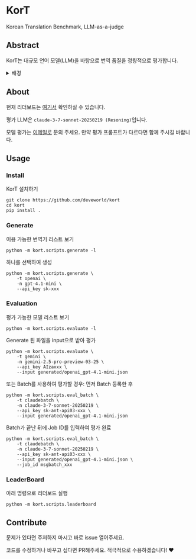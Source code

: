 # KorT
Korean Translation Benchmark, LLM-as-a-judge

## Abstract
KorT는 대규모 언어 모델(LLM)을 바탕으로 번역 품질을 정량적으로 평가합니다.

<details>
<summary>배경</summary>
현재 많은 번역 앱이 존재하지만 번역 품질을 정량적으로 평가하고, 제대로 비교한 경우가 없습니다.
게다가, 기존의 BLEU와 같은 자동 평가 지표들은 은어나 문화적 적절성과 같은 미묘한 차이를 정확히 포착하지 못하는 경우가 많으며, 인간 평가는 비용과 시간이 많이 소요됩니다. 그래서 본 연구를 통해 한국어-다국어 번역 역량을 엄격하게 평가하기 위해 설계된 새로운 벤치마크인 <bold>KorT</bold>를 제안합니다. 

KorT는 "LLM 기반 평가 (LLM-as-a-judge)" 패러다임을 통해 대규모 언어 모델(LLM)의 정교한 언어 이해 능력을 활용합니다. 이를 위해, 번역하기 어려운 것으로 알려진 다양한 문장들로 구성된 데이터셋을 구축합니다. 이 데이터셋은 여러 도메인과 언어적 현상(예: 중의성, 관용 표현, 문화적 참조 등)을 포괄합니다. 다양한 MT 모델과 LLM 모델이 생성한 번역 결과물은, 평가 프롬프트를 사용하여 고성능 LLM에 의해 평가됩니다.

핵심 목표는 기존 자동 평가 지표보다 인간의 판단과 높은 상관관계를 가지면서도, 신뢰할 수 있고 확장 가능하며 정교한 평가 체계를 구축하는 것입니다. 이를 위해, KorT 벤치마크에서의 결과를 기반으로 MT 시스템의 순위를 보여주는 공개 리더보드를 공개할 예정입니다. 이를 통해 현재 번역 기술의 강점과 약점에 대한 힌트를 제공하고, 특히 한국어와 관련된 까다로운 언어적 맥락에서의 번역 성능 향상을 촉진해, 궁극적으로 고품질 다국어 기계 번역 분야의 발전에 기여할 것으로 기대됩니다.
</details>

## About
현재 리더보드는 [여기서](https://kort.worldsw.dev) 확인하실 수 있습니다.

평가 LLM은 `claude-3-7-sonnet-20250219 (Resoning)`입니다.

모델 평가는 [이메일로](mailto:world@worldsw.dev) 문의 주세요. 만약 평가 프롬프트가 다르다면 함께 주시길 바랍니다.

## Usage

### Install
KorT 설치하기
```
git clone https://github.com/deveworld/kort
cd kort
pip install .
```

### Generate
이용 가능한 번역기 리스트 보기
```
python -m kort.scripts.generate -l
```

하나를 선택하여 생성
```
python -m kort.scripts.generate \
    -t openai \
    -n gpt-4.1-mini \
    --api_key sk-xxx
```

### Evaluation
평가 가능한 모델 리스트 보기
```
python -m kort.scripts.evaluate -l
```

Generate 된 파일을 input으로 받아 평가
```
python -m kort.scripts.evaluate \
    -t gemini \
    -n gemini-2.5-pro-preview-03-25 \
    --api_key AIzaxxx \
    --input generated/openai_gpt-4.1-mini.json
```

또는 Batch를 사용하여 평가할 경우: 먼저 Batch 등록한 후
```
python -m kort.scripts.eval_batch \
    -t claudebatch \
    -n claude-3-7-sonnet-20250219 \
    --api_key sk-ant-api03-xxx \
    --input generated/openai_gpt-4.1-mini.json
```
Batch가 끝난 뒤에 Job ID를 입력하여 평가 완료
```
python -m kort.scripts.eval_batch \
    -t claudebatch \
    -n claude-3-7-sonnet-20250219 \
    --api_key sk-ant-api03-xxx \
    --input generated/openai_gpt-4.1-mini.json \
    --job_id msgbatch_xxx
```

### LeaderBoard
아래 명령으로 리더보드 실행
```
python -m kort.scripts.leaderboard
```

## Contribute
문제가 있다면 주저하지 마시고 바로 issue 열어주세요.

코드를 수정하거나 바꾸고 싶다면 PR해주세요. 적극적으로 수용하겠습니다! ❤️